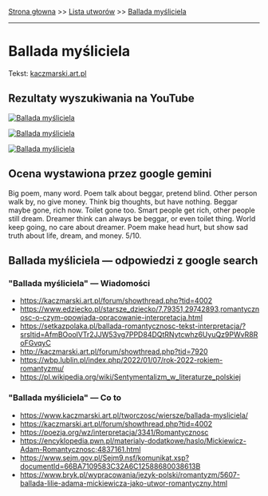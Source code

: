 [Strona głowna](../index.md) >> [Lista utworów](../list.md) >> [Ballada myśliciela](36.md)

---

# Ballada myśliciela

Tekst: [kaczmarski.art.pl](https://www.kaczmarski.art.pl/tworczosc/wiersze/ballada-mysliciela/)

## Rezultaty wyszukiwania na YouTube

[![Ballada myśliciela](http://img.youtube.com/vi/XHZSp9VUw4A/0.jpg)](https://www.youtube.com/watch?v=XHZSp9VUw4A "Jacek Kaczmarski - Ballada wrześniowa - YouTube")

[![Ballada myśliciela](http://img.youtube.com/vi/YBgRBzv2X-8/0.jpg)](https://www.youtube.com/watch?v=YBgRBzv2X-8 "Jacek Kaczmarski Ballada wrześniowa - YouTube")

[![Ballada myśliciela](http://img.youtube.com/vi/e5Rnx3henTU/0.jpg)](https://www.youtube.com/watch?v=e5Rnx3henTU "Ballada feudalna - YouTube")

## Ocena wystawiona przez google gemini

Big poem, many word. Poem talk about beggar, pretend blind. Other person walk by, no give money. Think big thoughts, but have nothing. Beggar maybe gone, rich now. Toilet gone too. Smart people get rich, other people still dream. Dreamer think can always be beggar, or even toilet thing. World keep going, no care about dreamer. Poem make head hurt, but show sad truth about life, dream, and money. 5/10.


## Ballada myśliciela — odpowiedzi z google search

### "Ballada myśliciela" — Wiadomości

 - <https://kaczmarski.art.pl/forum/showthread.php?tid=4002>
 - <https://www.edziecko.pl/starsze_dziecko/7,79351,29742893,romantycznosc-o-czym-opowiada-opracowanie-interpretacja.html>
 - <https://setkazpolaka.pl/ballada-romantycznosc-tekst-interpretacja/?srsltid=AfmBOoolVTr2JJW53vg7PPD84DQtRNytcwhz6UyuQz9PWvR8RoFGvqyC>
 - <http://kaczmarski.art.pl/forum/showthread.php?tid=7920>
 - <https://wbp.lublin.pl/index.php/2022/01/07/rok-2022-rokiem-romantyzmu/>
 - <https://pl.wikipedia.org/wiki/Sentymentalizm_w_literaturze_polskiej>

### "Ballada myśliciela" — Co to

 - <https://www.kaczmarski.art.pl/tworczosc/wiersze/ballada-mysliciela/>
 - <https://kaczmarski.art.pl/forum/showthread.php?tid=4002>
 - <https://poezja.org/wz/interpretacja/3341/Romantycznosc>
 - <https://encyklopedia.pwn.pl/materialy-dodatkowe/haslo/Mickiewicz-Adam-Romantycznosc;4837161.html>
 - <https://www.sejm.gov.pl/Sejm9.nsf/komunikat.xsp?documentId=66BA7109583C32A6C12588680038613B>
 - <https://www.bryk.pl/wypracowania/jezyk-polski/romantyzm/5607-ballada-lilie-adama-mickiewicza-jako-utwor-romantyczny.html>

